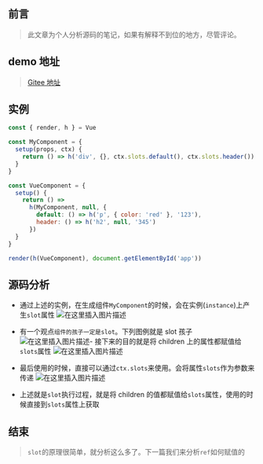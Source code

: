 ## 前言

> 此文章为个人分析源码的笔记，如果有解释不到位的地方，尽管评论。

## demo 地址

> [Gitee 地址](https://gitee.com/li_haohao_1/vue-world/tree/master/vue3/slot)

## 实例

```js
const { render, h } = Vue

const MyComponent = {
  setup(props, ctx) {
    return () => h('div', {}, ctx.slots.default(), ctx.slots.header())
  }
}

const VueComponent = {
  setup() {
    return () =>
      h(MyComponent, null, {
        default: () => h('p', { color: 'red' }, '123'),
        header: () => h('h2', null, '345')
      })
  }
}

render(h(VueComponent), document.getElementById('app'))
```

## 源码分析

- 通过上述的实例，在生成组件`MyComponent`的时候，会在实例(`instance`)上产生`slot`属性
  ![在这里插入图片描述](https://img-blog.csdnimg.cn/8e82fc9b147b4df8bcf0f14b867a183c.png)
- 有一个观点`组件的孩子一定是slot`。下列图例就是 slot 孩子
  ![在这里插入图片描述](https://img-blog.csdnimg.cn/13186f25f98a4ffa9944570f88105837.png)- 接下来的目的就是将 children 上的属性都赋值给`slots`属性
  ![在这里插入图片描述](https://img-blog.csdnimg.cn/450f8f38cd834497b9f8590d8b632b42.png)

- 最后使用的时候，直接可以通过`ctx.slots`来使用。会将属性`slots`作为参数来传递
  ![在这里插入图片描述](https://img-blog.csdnimg.cn/2cf921dd41824322be80f55e3c83e765.png)
- 上述就是`slot`执行过程，就是将 children 的值都赋值给`slots`属性，使用的时候直接到`slots`属性上获取

## 结束

> `slot`的原理很简单，就分析这么多了。下一篇我们来分析`ref`如何赋值的
